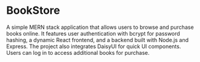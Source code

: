 # BookStore
A simple MERN stack application that allows users to browse and purchase books online. It features user authentication with bcrypt for password hashing, a dynamic React frontend, and a backend built with Node.js and Express. The project also integrates DaisyUI for quick UI components. Users can log in to access additional books for purchase.
